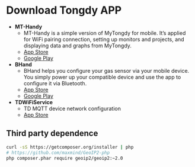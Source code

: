 # Download Tongdy APP

- **MT-Handy**
  - MT-Handy is a simple version of MyTongdy for mobile. It’s applied for WiFi pairing connection, setting up monitors and projects, and displaying data and graphs from MyTongdy.
  - [App Store](https://apps.apple.com/app/id1473098643)
  - [Google Play](https://play.google.com/store/apps/details?id=com.tongdy.mytongdy)
- **BHand**
  - BHand helps you configure your gas sensor via your mobile device. You simply power up your compatible device and use the app to configure it via Bluetooth.
  - [App Store](https://apps.apple.com/app/id6449812443)
  - [Google Play](https://play.google.com/store/apps/details?id=com.tongdy.tdbleconfig)
- **TDWiFiService**
  - TD MQTT device network configuration
  - [App Store](https://apps.apple.com/app/id1497890956)

## Third party dependence

```bash
curl -sS https://getcomposer.org/installer | php
# https://github.com/maxmind/GeoIP2-php
php composer.phar require geoip2/geoip2:~2.0
```

